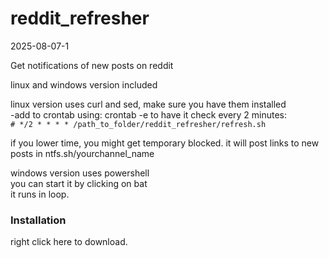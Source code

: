 # reddit_refresher

2025-08-07-1

Get notifications of new posts on reddit

linux and windows version included

linux version uses curl and sed, make sure you have them installed  
-add to crontab using: crontab -e
to have it check every 2 minutes:  
` # */2 * * * * /path_to_folder/reddit_refresher/refresh.sh `

if you lower time, you might get temporary blocked.
it will post links to new posts in ntfs.sh/yourchannel_name


windows version uses powershell  
you can start it by clicking on bat  
it runs in loop.

### Installation

right click here to download.
